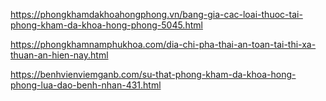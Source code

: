 https://phongkhamdakhoahongphong.vn/bang-gia-cac-loai-thuoc-tai-phong-kham-da-khoa-hong-phong-5045.html

https://phongkhamnamphukhoa.com/dia-chi-pha-thai-an-toan-tai-thi-xa-thuan-an-hien-nay.html

https://benhvienviemganb.com/su-that-phong-kham-da-khoa-hong-phong-lua-dao-benh-nhan-431.html
